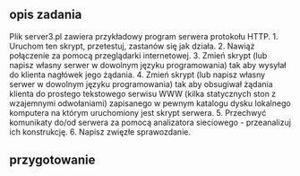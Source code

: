 ## opis zadania

Plik server3.pl zawiera przykładowy program serwera protokołu HTTP. 
    1.  Uruchom ten skrypt, przetestuj, zastanów się jak działa.
    2.  Nawiąż połączenie za pomocą przeglądarki internetowej.
    3.  Zmień skrypt (lub napisz własny serwer w dowolnym języku programowania) tak aby wysyłał do klienta nagłówek jego żądania.
    4.  Zmień skrypt (lub napisz własny serwer w dowolnym języku programowania) tak aby obsugiwał żądania klienta do prostego tekstowego serwisu WWW (kilka statycznych ston z wzajemnymi odwołaniami) zapisanego w pewnym katalogu dysku lokalnego komputera na którym uruchomiony jest skrypt serwera.
    5.  Przechwyć komunikaty do/od serwera za pomocą analizatora sieciowego - przeanalizuj ich konstrukcję.
    6.  Napisz zwięzłe sprawozdanie.
    
## przygotowanie
